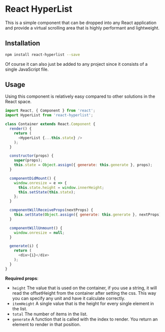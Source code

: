 # React HyperList

This is a simple component that can be dropped into any React application and
provide a virtual scrolling area that is highly performant and lightweight.

## Installation

```sh
npm install react-hyperlist --save
```

Of course it can also just be added to any project since it consists of a
single JavaScript file.

## Usage

Using this component is relatively easy compared to other solutions in the
React space.

``` js
import React, { Component } from 'react';
import HyperList from 'react-hyperlist';

class Container extends React.Component {
  render() {
    return (
      <HyperList {...this.state} />
    );
  }

  constructor(props) {
    super(props);
    this.state = Object.assign({ generate: this.generate }, props);
  }

  componentDidMount() {
    window.onresize = e => {
      this.state.height = window.innerHeight;
      this.setState(this.state);
    };
  }

  componentWillReceiveProps(nextProps) {
    this.setState(Object.assign({ generate: this.generate }, nextProps));
  }

  componentWillUnmount() {
    window.onresize = null;
  }

  generate(i) {
    return (
      <div>{i}</div>
    );
  }
}
```

**Required props**:

- `height` The value that is used on the container, if you use a string, it
  will read the offsetHeight from the container after setting the css. This way
  you can specify any unit and have it calculate correctly.
- `itemHeight` A single value that is the height for every single element in
  the list.
- `total` The number of items in the list.
- `generate` A function that is called with the index to render. You return an
  element to render in that position.
